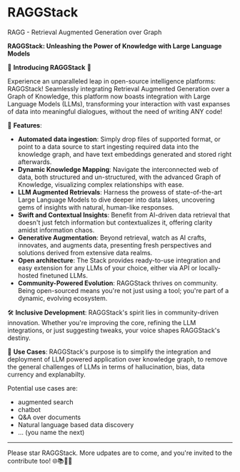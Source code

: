 # RAGGStack
RAGG - Retrieval Augmented Generation over Graph

**RAGGStack: Unleashing the Power of Knowledge with Large Language Models**

🚀 **Introducing RAGGStack** 🚀

Experience an unparalleled leap in open-source intelligence platforms: RAGGStack! Seamlessly integrating Retrieval Augmented Generation over a Graph of Knowledge, this platform now boasts integration with Large Language Models (LLMs), transforming your interaction with vast expanses of data into meaningful dialogues, without the need of writing ANY code!

🌌 **Features**:

- **Automated data ingestion**: Simply drop files of supported format, or point to a data source to start ingesting required data into the knowledge graph, and have text embeddings generated and stored right afterwards. 
- **Dynamic Knowledge Mapping**: Navigate the interconnected web of data, both structured and un-structured, with the advanced Graph of Knowledge, visualizing complex relationships with ease.
- **LLM Augmented Retrievals**: Harness the prowess of state-of-the-art Large Language Models to dive deeper into data lakes, uncovering gems of insights with natural, human-like responses.
- **Swift and Contextual Insights**: Benefit from AI-driven data retrieval that doesn't just fetch information but contextualizes it, offering clarity amidst information chaos.
- **Generative Augmentation**: Beyond retrieval, watch as AI crafts, innovates, and augments data, presenting fresh perspectives and solutions derived from extensive data realms.
- **Open architecture**: The Stack provides ready-to-use integration and easy extension for any LLMs of your choice, either via API or locally-hosted finetuned LLMs.
- **Community-Powered Evolution**: RAGGStack thrives on community. Being open-sourced means you're not just using a tool; you're part of a dynamic, evolving ecosystem.

🛠️ **Inclusive Development**:
RAGGStack's spirit lies in community-driven innovation. Whether you're improving the core, refining the LLM integrations, or just suggesting tweaks, your voice shapes RAGGStack's destiny.

💼 **Use Cases**:
RAGGStack's purpose is to simplify the integration and deployment of LLM powered application over knowledge graph, to remove the general challenges of LLMs in terms of  hallucination, bias, data currency and explanabilty.

Potential use cases are: 
- augmented search
- chatbot
- Q&A over documents
- Natural language based data discovery
- ... (you name the next)


---

Please star RAGGStack. More udpates are to come, and you're invited to the contribute too! 🌐📚🤖🚀
